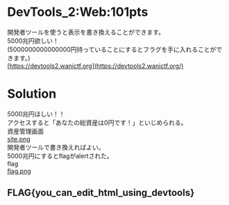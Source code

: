 # DevTools_2:Web:101pts
開発者ツールを使うと表示を書き換えることができます。  
5000兆円欲しい！  
(5000000000000000円持っていることにするとフラグを手に入れることができます。)  
[https://devtools2.wanictf.org](https://devtools2.wanictf.org/)  

# Solution
5000兆円ほしい！！  
アクセスすると「あなたの総資産は0円です！」といじめられる。  
資産管理画面  
[site.png](site/site.png)  
開発者ツールで書き換えればよい。  
5000兆円にするとflagがalertされた。  
flag  
[flag.png](site/flag.png)  

## FLAG{you_can_edit_html_using_devtools}